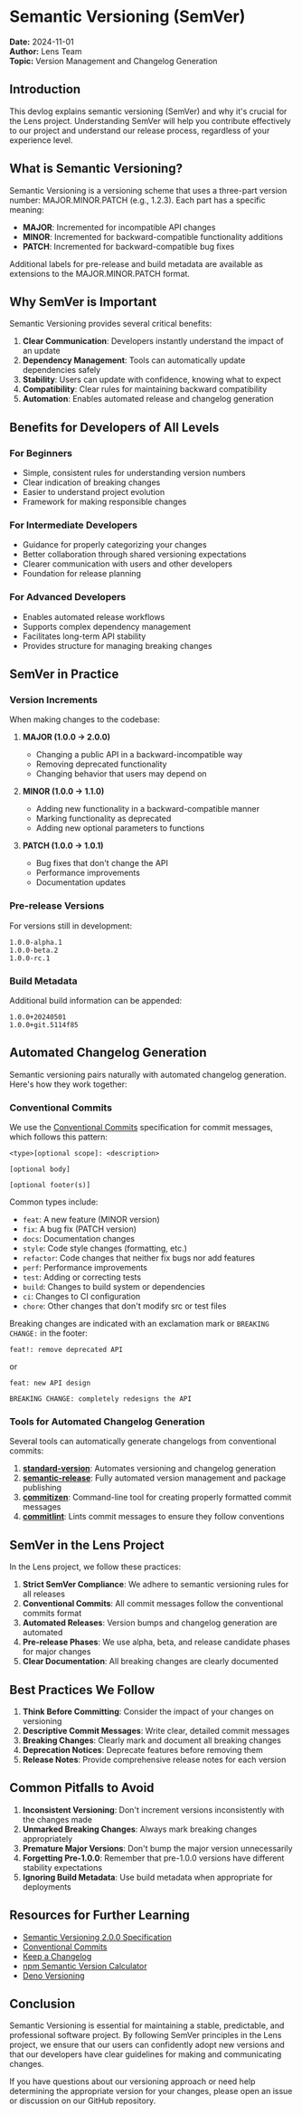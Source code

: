 # Semantic Versioning (SemVer)

**Date:** 2024-11-01  
**Author:** Lens Team  
**Topic:** Version Management and Changelog Generation

## Introduction

This devlog explains semantic versioning (SemVer) and why it's crucial for the Lens project. Understanding SemVer will help you contribute effectively to our project and understand our release process, regardless of your experience level.

## What is Semantic Versioning?

Semantic Versioning is a versioning scheme that uses a three-part version number: MAJOR.MINOR.PATCH (e.g., 1.2.3). Each part has a specific meaning:

- **MAJOR**: Incremented for incompatible API changes
- **MINOR**: Incremented for backward-compatible functionality additions
- **PATCH**: Incremented for backward-compatible bug fixes

Additional labels for pre-release and build metadata are available as extensions to the MAJOR.MINOR.PATCH format.

## Why SemVer is Important

Semantic Versioning provides several critical benefits:

1. **Clear Communication**: Developers instantly understand the impact of an update
2. **Dependency Management**: Tools can automatically update dependencies safely
3. **Stability**: Users can update with confidence, knowing what to expect
4. **Compatibility**: Clear rules for maintaining backward compatibility
5. **Automation**: Enables automated release and changelog generation

## Benefits for Developers of All Levels

### For Beginners
- Simple, consistent rules for understanding version numbers
- Clear indication of breaking changes
- Easier to understand project evolution
- Framework for making responsible changes

### For Intermediate Developers
- Guidance for properly categorizing your changes
- Better collaboration through shared versioning expectations
- Clearer communication with users and other developers
- Foundation for release planning

### For Advanced Developers
- Enables automated release workflows
- Supports complex dependency management
- Facilitates long-term API stability
- Provides structure for managing breaking changes

## SemVer in Practice

### Version Increments

When making changes to the codebase:

1. **MAJOR (1.0.0 → 2.0.0)**
   - Changing a public API in a backward-incompatible way
   - Removing deprecated functionality
   - Changing behavior that users may depend on

2. **MINOR (1.0.0 → 1.1.0)**
   - Adding new functionality in a backward-compatible manner
   - Marking functionality as deprecated
   - Adding new optional parameters to functions

3. **PATCH (1.0.0 → 1.0.1)**
   - Bug fixes that don't change the API
   - Performance improvements
   - Documentation updates

### Pre-release Versions

For versions still in development:
```
1.0.0-alpha.1
1.0.0-beta.2
1.0.0-rc.1
```

### Build Metadata

Additional build information can be appended:
```
1.0.0+20240501
1.0.0+git.5114f85
```

## Automated Changelog Generation

Semantic versioning pairs naturally with automated changelog generation. Here's how they work together:

### Conventional Commits

We use the [Conventional Commits](https://www.conventionalcommits.org/) specification for commit messages, which follows this pattern:

```
<type>[optional scope]: <description>

[optional body]

[optional footer(s)]
```

Common types include:
- `feat`: A new feature (MINOR version)
- `fix`: A bug fix (PATCH version)
- `docs`: Documentation changes
- `style`: Code style changes (formatting, etc.)
- `refactor`: Code changes that neither fix bugs nor add features
- `perf`: Performance improvements
- `test`: Adding or correcting tests
- `build`: Changes to build system or dependencies
- `ci`: Changes to CI configuration
- `chore`: Other changes that don't modify src or test files

Breaking changes are indicated with an exclamation mark or `BREAKING CHANGE:` in the footer:
```
feat!: remove deprecated API
```
or
```
feat: new API design

BREAKING CHANGE: completely redesigns the API
```

### Tools for Automated Changelog Generation

Several tools can automatically generate changelogs from conventional commits:

1. **[standard-version](https://github.com/conventional-changelog/standard-version)**: Automates versioning and changelog generation
2. **[semantic-release](https://github.com/semantic-release/semantic-release)**: Fully automated version management and package publishing
3. **[commitizen](https://github.com/commitizen/cz-cli)**: Command-line tool for creating properly formatted commit messages
4. **[commitlint](https://github.com/conventional-changelog/commitlint)**: Lints commit messages to ensure they follow conventions

## SemVer in the Lens Project

In the Lens project, we follow these practices:

1. **Strict SemVer Compliance**: We adhere to semantic versioning rules for all releases
2. **Conventional Commits**: All commit messages follow the conventional commits format
3. **Automated Releases**: Version bumps and changelog generation are automated
4. **Pre-release Phases**: We use alpha, beta, and release candidate phases for major changes
5. **Clear Documentation**: All breaking changes are clearly documented

## Best Practices We Follow

1. **Think Before Committing**: Consider the impact of your changes on versioning
2. **Descriptive Commit Messages**: Write clear, detailed commit messages
3. **Breaking Changes**: Clearly mark and document all breaking changes
4. **Deprecation Notices**: Deprecate features before removing them
5. **Release Notes**: Provide comprehensive release notes for each version

## Common Pitfalls to Avoid

1. **Inconsistent Versioning**: Don't increment versions inconsistently with the changes made
2. **Unmarked Breaking Changes**: Always mark breaking changes appropriately
3. **Premature Major Versions**: Don't bump the major version unnecessarily
4. **Forgetting Pre-1.0.0**: Remember that pre-1.0.0 versions have different stability expectations
5. **Ignoring Build Metadata**: Use build metadata when appropriate for deployments

## Resources for Further Learning

- [Semantic Versioning 2.0.0 Specification](https://semver.org/)
- [Conventional Commits](https://www.conventionalcommits.org/)
- [Keep a Changelog](https://keepachangelog.com/)
- [npm Semantic Version Calculator](https://semver.npmjs.com/)
- [Deno Versioning](https://docs.deno.com/runtime/manual/getting_started/version_management)

## Conclusion

Semantic Versioning is essential for maintaining a stable, predictable, and professional software project. By following SemVer principles in the Lens project, we ensure that our users can confidently adopt new versions and that our developers have clear guidelines for making and communicating changes.

If you have questions about our versioning approach or need help determining the appropriate version for your changes, please open an issue or discussion on our GitHub repository.
